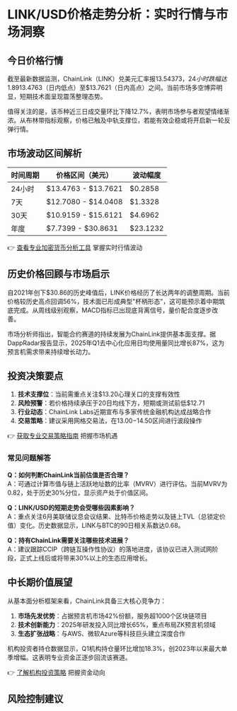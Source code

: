 # LINK/USD价格走势分析：实时行情与市场洞察

## 今日价格行情

截至最新数据监测，ChainLink（LINK）兑美元汇率报$13.54373，24小时跌幅达1.89%。市场波动区间维持在$13.4763（日内低点）至$13.7621（日内高点）之间。当前市场多空博弈明显，短期技术面呈现震荡整理态势。

值得关注的是，该币种近三日成交量环比下降12.7%，表明市场参与者观望情绪渐浓。从布林带指标观察，价格已触及中轨支撑位，若能有效企稳或将开启新一轮反弹行情。

## 市场波动区间解析

| 时间周期 | 价格区间（美元） | 波动幅度 |
|---------|------------------|----------|
| 24小时   | $13.4763 - $13.7621 | $0.2858  |
| 7天      | $12.7080 - $14.0408 | $1.3328  |
| 30天     | $10.9159 - $15.6121 | $4.6962  |
| 年度     | $7.7399  - $30.8631 | $23.1232 |

👉 [查看专业加密货币分析工具](https://bit.ly/okx_welcome) 掌握实时行情波动

## 历史价格回顾与市场启示

自2021年创下$30.86的历史峰值后，LINK价格经历了长达两年的调整周期。当前价格较历史高点回调56%，技术面已形成典型"杯柄形态"，这可能预示着中期筑底完成。从周线级别观察，MACD指标已出现底背离信号，量价配合度逐步改善。

市场分析师指出，智能合约赛道的持续发展为ChainLink提供基本面支撑。据DappRadar报告显示，2025年Q1去中心化应用日均使用量同比增长87%，这为预言机需求带来持续增长动力。

## 投资决策要点

1. **技术支撑位**：当前需重点关注$13.20心理关口的支撑有效性
2. **风险预警**：若价格持续承压于20日均线下方，短期或测试前低$12.71
3. **行业动态**：ChainLink Labs近期宣布与多家传统金融机构达成战略合作
4. **交易策略**：建议采用网格交易法，在$13.00-$14.50区间进行波段操作

👉 [获取专业交易策略指南](https://bit.ly/okx_welcome) 把握市场机遇

### 常见问题解答

**Q：如何判断ChainLink当前估值是否合理？**  
A：可通过计算市值与链上活跃地址数的比率（MVRV）进行评估。当前MVRV为0.82，处于历史30%分位，显示资产处于价值区间。

**Q：LINK/USD的短期走势会受哪些因素影响？**  
A：重点关注6月美联储议息会议结果、比特币价格走势以及链上TVL（总锁定价值）变化。历史数据显示，LINK与BTC的90日相关系数达0.68。

**Q：持有ChainLink需要关注哪些技术进展？**  
A：建议跟踪CCIP（跨链互操作性协议）的落地进度，该协议已进入测试网阶段，正式上线后或将带来30%以上的生态应用增长。

## 中长期价值展望

从基本面分析框架来看，ChainLink具备三大核心竞争力：
1. **市场先发优势**：占据预言机市场42%份额，服务超1000个区块链项目
2. **技术创新能力**：2025年研发投入同比增长65%，重点布局ZK预言机领域
3. **生态扩张战略**：与AWS、微软Azure等科技巨头建立深度合作

机构投资者持仓数据显示，Q1机构持仓量环比增加18.3%，创2023年以来最大单季增幅。这表明专业资金正逐步回流该赛道。

👉 [了解机构投资策略](https://bit.ly/okx_welcome) 把握资金动向

## 风险控制建议

